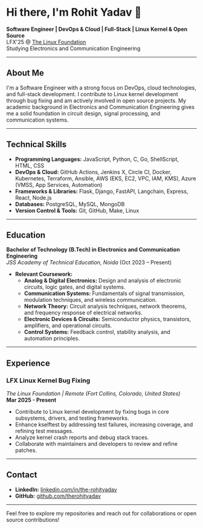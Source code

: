 # Hi there, I'm Rohit Yadav 👋

**Software Engineer | DevOps & Cloud | Full-Stack | Linux Kernel & Open Source**  
LFX'25 @ [The Linux Foundation](https://www.linuxfoundation.org/)  
Studying Electronics and Communication Engineering

---

## About Me

I'm a Software Engineer with a strong focus on DevOps, cloud technologies, and full-stack development. I contribute to Linux kernel development through bug fixing and am actively involved in open source projects. My academic background in Electronics and Communication Engineering gives me a solid foundation in circuit design, signal processing, and communication systems.

---

## Technical Skills

- **Programming Languages:** JavaScript, Python, C, Go, ShellScript, HTML, CSS
- **DevOps & Cloud:** GitHub Actions, Jenkins X, Circle CI, Docker, Kubernetes, Terraform, Ansible, AWS (EKS, EC2, VPC, IAM, KMS), Azure (VMSS, App Services, Automation)
- **Frameworks & Libraries:** Flask, Django, FastAPI, Langchain, Express, React, Node.js
- **Databases:** PostgreSQL, MySQL, MongoDB
- **Version Control & Tools:** Git, GitHub, Make, Linux

---

## Education

**Bachelor of Technology (B.Tech) in Electronics and Communication Engineering**  
_JSS Academy of Technical Education, Noida_ (Oct 2023 – Present)

- **Relevant Coursework:**
  - **Analog & Digital Electronics:** Design and analysis of electronic circuits, logic gates, and digital systems.
  - **Communication Systems:** Fundamentals of signal transmission, modulation techniques, and wireless communication.
  - **Network Theory:** Circuit analysis techniques, network theorems, and frequency response of electrical networks.
  - **Electronic Devices & Circuits:** Semiconductor physics, transistors, amplifiers, and operational circuits.
  - **Control Systems:** Feedback control, stability analysis, and automation principles.

---

## Experience

### LFX Linux Kernel Bug Fixing  
_The Linux Foundation | Remote (Fort Collins, Colorado, United States)_  
**Mar 2025 - Present**

- Contribute to Linux kernel development by fixing bugs in core subsystems, drivers, and testing frameworks.
- Enhance kselftest by addressing test failures, increasing coverage, and refining test messages.
- Analyze kernel crash reports and debug stack traces.
- Collaborate with maintainers and developers to review and refine patches.

---

## Contact

- **LinkedIn:** [linkedin.com/in/the-rohityadav](https://linkedin.com/in/the-rohityadav)
- **GitHub:** [github.com/therohityadav](https://github.com/therohityadav)

---

Feel free to explore my repositories and reach out for collaborations or open source contributions!
